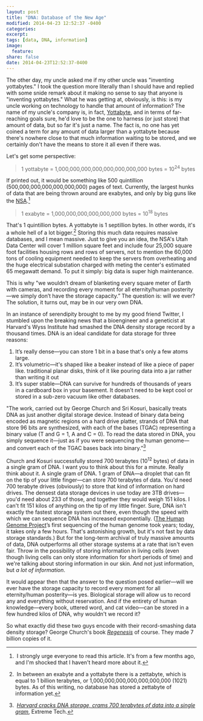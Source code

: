 ```yaml
---
layout: post
title: "DNA: Database of the New Age"
modified: 2014-04-23 12:52:37 -0400
categories: 
excerpt:
tags: [data, DNA, information]
image:
  feature:
share: false
date: 2014-04-23T12:52:37-0400
---
```


The other day, my uncle asked me if my other uncle was "inventing yottabytes." I took the question more literally than I should have and replied with some snide remark about it making no sense to say that anyone is "inventing yottabytes." What he was getting at, obviously, is this: is my uncle working on technology to handle that amount of information? The name of my uncle's company is, in fact, [Yottabyte](http://www.yottabyte.com/), and in terms of far-reaching goals sure, he'd love to be the one to harness (or just store) that amount of data, but so far it's just a name. The fact is, no one has yet coined a term for any amount of data larger than a yottabyte because there's nowhere close to that much information waiting to be stored, and we certainly don't have the means to store it all even if there was.

Let's get some perspective: 

> 1 yottabyte = 1,000,000,000,000,000,000,000,000 bytes = 10<sup>24</sup> bytes

If printed out, it would be something like 500 quintillion (500,000,000,000,000,000,000) pages of text. Currently, the largest hunks of data that are being thrown around are exabytes, and only by big guns like the [NSA](http://www.wired.com/threatlevel/2012/03/ff_nsadatacenter/all/).[^1] 

> 1 exabyte = 1,000,000,000,000,000,000 bytes = 10<sup>18</sup> bytes

That's 1 quintillion bytes. A yottabyte is 1 septillion bytes. In other words, it's a whole hell of a lot bigger.[^2] Storing this much data requires massive databases, and I mean massive. Just to give you an idea, the NSA's Utah Data Center will cover 1 million square feet and include four 25,000 square foot facilities housing rows and rows of servers, not to mention the 60,000 tons of cooling equipment needed to keep the servers from overheating and the huge electrical substation charged with meting the center's estimated 65 megawatt demand. To put it simply: big data is super high maintenance.

This is why "we wouldn’t dream of blanketing every square meter of Earth with cameras, and recording every moment for all eternity/human posterity—we simply don’t have the storage capacity.” The question is: will we ever? The solution, it turns out, may be in our very own DNA.

In an instance of serendipity brought to me by my good friend Twitter, I stumbled upon the breaking news that a bioengineer and a geneticist at Harvard's Wyss Institute had smashed the DNA density storage record by a thousand times. DNA is an ideal candidate for data storage for three reasons: 

1. It’s really dense—you can store 1 bit in a base that's only a few atoms large.
2. It’s volumetric—it's shaped like a beaker instead of like a piece of paper like. traditional planar disks, think of it like pouring data into a jar rather than writing it out
3. It’s super stable—DNA can survive for hundreds of thousands of years in a cardboard box in your basement. It doesn't need to be kept cool or stored in a sub-zero vacuum like other databases.

"The work, carried out by George Church and Sri Kosuri, basically treats DNA as just another digital storage device. Instead of binary data being encoded as magnetic regions on a hard drive platter, strands of DNA that store 96 bits are synthesized, with each of the bases (TGAC) representing a binary value (T and G = 1, A and C = 0). To read the data stored in DNA, you simply sequence it—just as if you were sequencing the human genome—and convert each of the TGAC bases back into binary.”[^3]

Church and Kosuri successfully stored 700 terabytes (10<sup>12</sup> bytes) of data in a single gram of DNA. I want you to think about this for a minute. Really think about it. A single gram of DNA. 1 gram of DNA—a droplet that can fit on the tip of your little finger—can store 700 terabytes of data. You'd need 700 terabyte drives (obviously) to store that kind of information on hard drives. The densest data storage devices in use today are 3TB drives—you'd need about 233 of those, and together they would weigh 151 kilos. I can't fit 151 kilos of anything on the tip of my little finger. Sure, DNA isn't exactly the fastest storage system out there, even though the speed with which we can sequence DNA has increased exponentially. ([The Human Genome Project](http://www.ornl.gov/sci/techresources/Human_Genome/home.shtml)’s first sequencing of the human genome took years; today, it takes only a few hours. That's astonishing growth, but it's not fast by data storage standards.) But for the long-term archival of truly massive amounts of data, DNA outperforms all other storage systems at a rate that isn't even fair. Throw in the possibility of storing information in living cells (even though living cells can only store information for short periods of time) and we're talking about storing information in our skin. And not just information, but _a lot of information_.

It would appear then that the answer to the question posed earlier—will we ever have the storage capacity to record every moment for all eternity/human posterity—is yes. Biological storage will allow us to record any and everything without reservation. And if the entirety of human knowledge—every book, uttered word, and cat video—can be stored in a few hundred kilos of DNA, why wouldn't we record it?

So what exactly did these two guys encode with their record-smashing data density storage? George Church's book _[Regenesis](http://www.amazon.com/Regenesis-Synthetic-Biology-Reinvent-Ourselves/dp/0465021751/ref=sr_1_2?s=books&ie=UTF8&qid=1345236357&sr=1-2&keywords=regenesis)_ of course. They made 7 billion copies of it.

[^1]: I strongly urge everyone to read this article. It's from a few months ago, and I'm shocked that I haven't heard more about it.
[^2]: In between an exabyte and a yottabyte there is a zettabyte, which is equal to 1 billion terabytes, or 1,000,000,000,000,000,000,000 (1021) bytes. As of this writing, no database has stored a zettabyte of information yet.
[^3]: _[Harvard cracks DNA storage, crams 700 terabytes of data into a single gram](http://www.extremetech.com/extreme/134672-harvard-cracks-dna-storage-crams-700-terabytes-of-data-into-a-single-gram)_, Extreme Tech.
